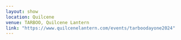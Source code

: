 ```yaml
---
layout: show
location: Quilcene
venue: TARBOO, Quilcene Lantern
link: "https://www.quilcenelantern.com/events/tarboodayone2024"
---
```



